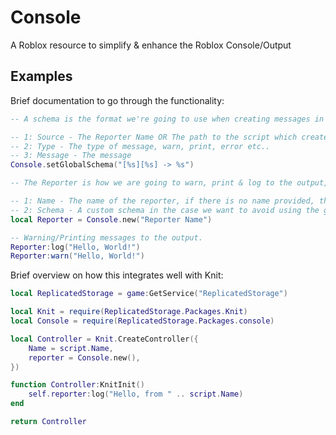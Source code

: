 # Console
A Roblox resource to simplify &amp; enhance the Roblox Console/Output

## Examples
Brief documentation to go through the functionality:

```lua
-- A schema is the format we're going to use when creating messages in the output.. 

-- 1: Source - The Reporter Name OR The path to the script which created a message
-- 2: Type - The type of message, warn, print, error etc..
-- 3: Message - The message
Console.setGlobalSchema("[%s][%s] -> %s")

-- The Reporter is how we are going to warn, print & log to the output, the Reporter is a class built to report things. 

-- 1: Name - The name of the reporter, if there is no name provided, the calling scripts name will be used
-- 2: Schema - A custom schema in the case we want to avoid using the global schema
local Reporter = Console.new("Reporter Name")

-- Warning/Printing messages to the output.
Reporter:log("Hello, World!")
Reporter:warn("Hello, World!")
```

Brief overview on how this integrates well with Knit:

```lua
local ReplicatedStorage = game:GetService("ReplicatedStorage")

local Knit = require(ReplicatedStorage.Packages.Knit)
local Console = require(ReplicatedStorage.Packages.console)

local Controller = Knit.CreateController({
	Name = script.Name,
	reporter = Console.new(),
})

function Controller:KnitInit()
	self.reporter:log("Hello, from " .. script.Name)
end

return Controller
```
